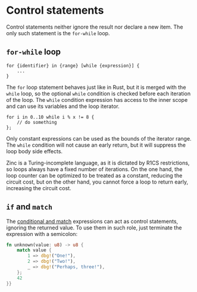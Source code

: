 # Control statements

Control statements neither ignore the result nor declare a new item. The
only such statement is the `for-while` loop.

## `for-while` loop

```rust,no_run,noplaypen
for {identifier} in {range} [while {expression}] {
    ...
}
```

The `for` loop statement behaves just like in Rust, but it is merged with the
`while` loop, so the optional `while` condition is checked before each iteration
of the loop. The `while` condition expression has access to the inner scope and
can use its variables and the loop iterator.

```rust,no_run,noplaypen
for i in 0..10 while i % x != 8 {
    // do something
};
```

Only constant expressions can be used as the bounds of the iterator range. The
`while` condition will not cause an early return, but it will suppress the loop
body side effects.

Zinc is a Turing-incomplete language, as it is dictated by R1CS restrictions, so
loops always have a fixed number of iterations. On the one hand, the loop counter
can be optimized to be treated as a constant, reducing the circuit cost, but on
the other hand, you cannot force a loop to return early, increasing the circuit
cost.

## `if` and `match`

The [conditional and match](../06-expressions/03-conditionals.md) expressions
can act as control statements, ignoring the returned value. To use them in such
role, just terminate the expression with a semicolon:

```rust
fn unknown(value: u8) -> u8 {
    match value {
        1 => dbg!("One!"),
        2 => dbg!("Two!"),
        _ => dbg!("Perhaps, three!"),
    };
    42
}}
```
